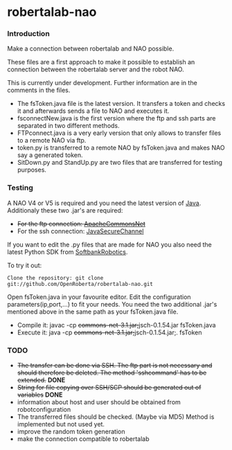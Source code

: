 # robertalab-nao

### Introduction
Make a connection between robertalab and NAO possible.

These files are a first approach to make it possible to establish an connection between the robertalab server and the robot NAO.

This is currently under development. Further information are in the comments in the files.

* The fsToken.java file is the latest version. It transfers a token and checks it and afterwards sends a file to NAO and executes it.
* fsconnectNew.java is the first version where the ftp and ssh parts are separated in two different methods.
* FTPconnect.java is a very early version that only allows to transfer files to a remote NAO via ftp.
* token.py is transferred to a remote NAO by fsToken.java and makes NAO say a generated token.
* SitDown.py and StandUp.py are two files that are transferred for testing purposes.

### Testing

A NAO V4 or V5 is required and you need the latest version of [Java](https://java.com/de/download/).
Additionaly these two .jar's are required:
* ~~For the ftp connection: [ApacheCommonsNet](https://commons.apache.org/proper/commons-net/download_net.cgi)~~
* For the ssh connection: [JavaSecureChannel](http://www.jcraft.com/jsch/)

If you want to edit the .py files that are made for NAO you also need the latest Python SDK from [SoftbankRobotics](https://www.ald.softbankrobotics.com/en).


To try it out:

    Clone the repository: git clone git://github.com/OpenRoberta/robertalab-nao.git

Open fsToken.java in your favourite editor. Edit the configuration parameters(ip,port,...) to fit your needs. You need the two additional .jar's mentioned above in the same path as your fsToken.java file.
* Compile it: javac -cp ~~commons-net-3.1.jar;~~jsch-0.1.54.jar fsToken.java
* Execute it: java -cp ~~commons-net-3.1.jar;~~jsch-0.1.54.jar;. fsToken


### TODO

* ~~The transfer can be done via SSH. The ftp part is not necessary and should therefore be deleted. The method 'sshcommand' has to be extended.~~ **DONE**
* ~~String for file copying over SSH/SCP should be generated out of variables~~ **DONE**
* information about host and user should be obtained from robotconfiguration
* The transferred files should be checked. (Maybe via MD5) Method is implemented but not used yet.
* improve the random token generation
* make the connection compatible to robertalab
